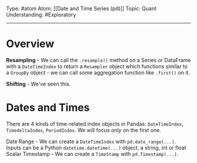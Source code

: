 Type: #atom
Atom: [[Date and Time Series (pd)]]
Topic: Quant 
Understanding: #Exploratory 

----
# Overview

**Resampling** - We can call the `.resample()` method on a Series or DataFrame with a `DateTimeIndex` to return a `Resampler` object which functions similar to a `GroupBy` object - we can call some aggregation function like `.first()` on it.

**Shifting** - We've seen this.

# Dates and Times

There are 4 kinds of time-related index objects in Pandas: `DateTimeIndex`, `TimedeltaIndex`, `PeriodIndex`. We will focus only on the first one.

Date Range - We can create a `DateTimeIndex` with `pd.date_range(...)`. Inputs can be a Python `datetime.datetime(...)` object, a string, int or float
Scalar Timestamp - We can create a `TimeStamp` with `pd.Timestamp(...)`.